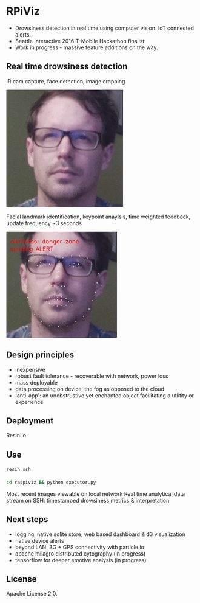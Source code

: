 
# RPiViz

* Drowsiness detection in real time using computer vision. IoT connected alerts.
* Seattle Interactive 2016 T-Mobile Hackathon finalist.
* Work in progress - massive feature additions on the way.

## Real time drowsiness detection

IR cam capture, face detection, image cropping


![Alt text](/images/snapcrop.jpg?raw=true "So tired..") 

Facial landmark identification, keypoint anaylsis, time weighted feedback, update frequency ~3 seconds


![Alt text](/images/alert.jpg?raw=true "alert!") 


## Design principles
 
  * inexpensive
  * robust fault tolerance - recoverable with network, power loss
  * mass deployable
  * data processing on device, the fog as opposed to the cloud
  * 'anti-app': an unobstrustive yet enchanted object facilitating a utlitity or experience 

## Deployment

Resin.io

## Use

```bash 
resin ssh

cd raspiviz && python executor.py
```

Most recent images viewable on local network
Real time analytical data stream on SSH: timestamped drowsiness metrics & interpretation



## Next steps

  * logging, native sqlite store, web based dashboard & d3 visualization
  * native device alerts
  * beyond LAN: 3G + GPS connectivity with particle.io
  * apache milagro distributed cytography (in progress)
  * tensorflow for deeper emotive analysis (in progress)


## License 
Apache License 2.0.
